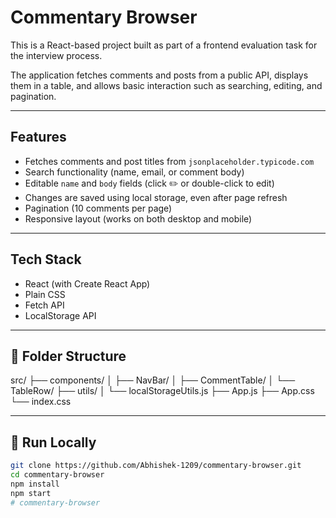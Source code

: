 #  Commentary Browser

This is a React-based project built as part of a frontend evaluation task for the interview process.

The application fetches comments and posts from a public API, displays them in a table, and allows basic interaction such as searching, editing, and pagination.

---

##  Features

- Fetches comments and post titles from `jsonplaceholder.typicode.com`
- Search functionality (name, email, or comment body)
- Editable `name` and `body` fields (click ✏️ or double-click to edit)
- Changes are saved using local storage, even after page refresh
- Pagination (10 comments per page)
- Responsive layout (works on both desktop and mobile)

---

##  Tech Stack

- React (with Create React App)
- Plain CSS
- Fetch API
- LocalStorage API

---

## 📁 Folder Structure

src/
├── components/
│ ├── NavBar/
│ ├── CommentTable/
│ └── TableRow/
├── utils/
│ └── localStorageUtils.js
├── App.js
├── App.css
└── index.css


---

## 🚀 Run Locally

```bash
git clone https://github.com/Abhishek-1209/commentary-browser.git
cd commentary-browser
npm install
npm start
# commentary-browser
